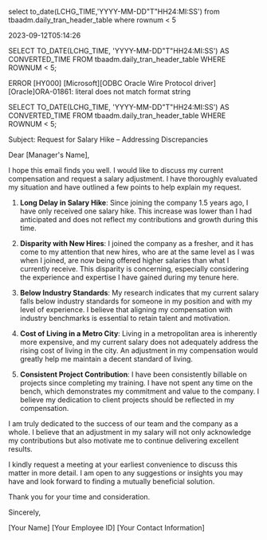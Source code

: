select to_date(LCHG_TIME,'YYYY-MM-DD"T"HH24:MI:SS') from tbaadm.daily_tran_header_table where rownum < 5


2023-09-12T05:14:26


SELECT TO_DATE(LCHG_TIME, 'YYYY-MM-DD"T"HH24:MI:SS') AS CONVERTED_TIME
FROM tbaadm.daily_tran_header_table
WHERE ROWNUM < 5;

ERROR [HY000] [Microsoft][ODBC Oracle Wire Protocol driver][Oracle]ORA-01861: literal does not match format string

SELECT TO_DATE(LCHG_TIME, 'YYYY-MM-DD"T"HH24:MI:SS') AS CONVERTED_TIME
FROM tbaadm.daily_tran_header_table
WHERE ROWNUM < 5;





Subject: Request for Salary Hike – Addressing Discrepancies

Dear [Manager's Name],

I hope this email finds you well. I would like to discuss my current compensation and request a salary adjustment. I have thoroughly evaluated my situation and have outlined a few points to help explain my request.

1. **Long Delay in Salary Hike**: Since joining the company 1.5 years ago, I have only received one salary hike. This increase was lower than I had anticipated and does not reflect my contributions and growth during this time.

2. **Disparity with New Hires**: I joined the company as a fresher, and it has come to my attention that new hires, who are at the same level as I was when I joined, are now being offered higher salaries than what I currently receive. This disparity is concerning, especially considering the experience and expertise I have gained during my tenure here.

3. **Below Industry Standards**: My research indicates that my current salary falls below industry standards for someone in my position and with my level of experience. I believe that aligning my compensation with industry benchmarks is essential to retain talent and motivation.

4. **Cost of Living in a Metro City**: Living in a metropolitan area is inherently more expensive, and my current salary does not adequately address the rising cost of living in the city. An adjustment in my compensation would greatly help me maintain a decent standard of living.

5. **Consistent Project Contribution**: I have been consistently billable on projects since completing my training. I have not spent any time on the bench, which demonstrates my commitment and value to the company. I believe my dedication to client projects should be reflected in my compensation.

I am truly dedicated to the success of our team and the company as a whole. I believe that an adjustment in my salary will not only acknowledge my contributions but also motivate me to continue delivering excellent results.

I kindly request a meeting at your earliest convenience to discuss this matter in more detail. I am open to any suggestions or insights you may have and look forward to finding a mutually beneficial solution.

Thank you for your time and consideration.

Sincerely,

[Your Name]
[Your Employee ID]
[Your Contact Information]

